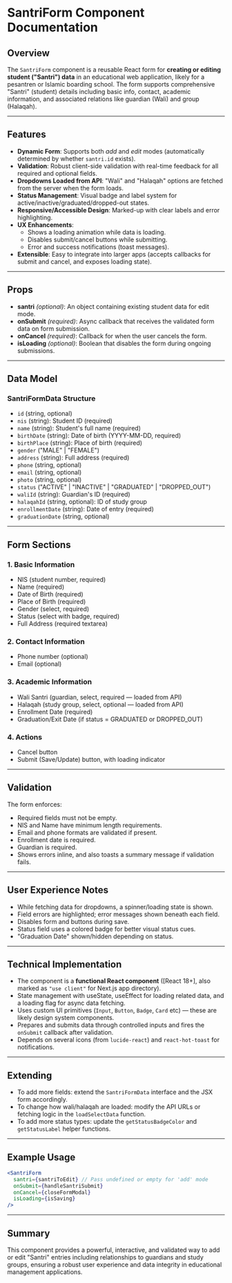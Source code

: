 # SantriForm Component Documentation

## Overview

The `SantriForm` component is a reusable React form for **creating or editing student ("Santri") data** in an educational web application, likely for a pesantren or Islamic boarding school. The form supports comprehensive "Santri" (student) details including basic info, contact, academic information, and associated relations like guardian (Wali) and group (Halaqah).

---

## Features

- **Dynamic Form**: Supports both _add_ and _edit_ modes (automatically determined by whether `santri.id` exists).
- **Validation**: Robust client-side validation with real-time feedback for all required and optional fields.
- **Dropdowns Loaded from API**: "Wali" and "Halaqah" options are fetched from the server when the form loads.
- **Status Management**: Visual badge and label system for active/inactive/graduated/dropped-out states.
- **Responsive/Accessible Design**: Marked-up with clear labels and error highlighting.
- **UX Enhancements**:
  - Shows a loading animation while data is loading.
  - Disables submit/cancel buttons while submitting.
  - Error and success notifications (toast messages).
- **Extensible**: Easy to integrate into larger apps (accepts callbacks for submit and cancel, and exposes loading state).

---

## Props

- **santri** _(optional)_: An object containing existing student data for edit mode.
- **onSubmit** _(required)_: Async callback that receives the validated form data on form submission.
- **onCancel** _(required)_: Callback for when the user cancels the form.
- **isLoading** _(optional)_: Boolean that disables the form during ongoing submissions.

---

## Data Model

### SantriFormData Structure

- `id` (string, optional)
- `nis` (string): Student ID (required)
- `name` (string): Student's full name (required)
- `birthDate` (string): Date of birth (YYYY-MM-DD, required)
- `birthPlace` (string): Place of birth (required)
- `gender` ("MALE" | "FEMALE")
- `address` (string): Full address (required)
- `phone` (string, optional)
- `email` (string, optional)
- `photo` (string, optional)
- `status` ("ACTIVE" | "INACTIVE" | "GRADUATED" | "DROPPED_OUT")
- `waliId` (string): Guardian's ID (required)
- `halaqahId` (string, optional): ID of study group
- `enrollmentDate` (string): Date of entry (required)
- `graduationDate` (string, optional)

---

## Form Sections

### 1. Basic Information

- NIS (student number, required)
- Name (required)
- Date of Birth (required)
- Place of Birth (required)
- Gender (select, required)
- Status (select with badge, required)
- Full Address (required textarea)

### 2. Contact Information

- Phone number (optional)
- Email (optional)

### 3. Academic Information

- Wali Santri (guardian, select, required — loaded from API)
- Halaqah (study group, select, optional — loaded from API)
- Enrollment Date (required)
- Graduation/Exit Date (if status = GRADUATED or DROPPED_OUT)

### 4. Actions

- Cancel button
- Submit (Save/Update) button, with loading indicator

---

## Validation

The form enforces:

- Required fields must not be empty.
- NIS and Name have minimum length requirements.
- Email and phone formats are validated if present.
- Enrollment date is required.
- Guardian is required.
- Shows errors inline, and also toasts a summary message if validation fails.

---

## User Experience Notes

- While fetching data for dropdowns, a spinner/loading state is shown.
- Field errors are highlighted; error messages shown beneath each field.
- Disables form and buttons during save.
- Status field uses a colored badge for better visual status cues.
- "Graduation Date" shown/hidden depending on status.

---

## Technical Implementation

- The component is a **functional React component** ([React 18+], also marked as `"use client"` for Next.js app directory).
- State management with useState, useEffect for loading related data, and a loading flag for async data fetching.
- Uses custom UI primitives (`Input`, `Button`, `Badge`, `Card` etc) — these are likely design system components.
- Prepares and submits data through controlled inputs and fires the `onSubmit` callback after validation.
- Depends on several icons (from `lucide-react`) and `react-hot-toast` for notifications.

---

## Extending

- To add more fields: extend the `SantriFormData` interface and the JSX form accordingly.
- To change how wali/halaqah are loaded: modify the API URLs or fetching logic in the `loadSelectData` function.
- To add more status types: update the `getStatusBadgeColor` and `getStatusLabel` helper functions.

---

## Example Usage

```jsx
<SantriForm
  santri={santriToEdit} // Pass undefined or empty for 'add' mode
  onSubmit={handleSantriSubmit}
  onCancel={closeFormModal}
  isLoading={isSaving}
/>
```

---

## Summary

This component provides a powerful, interactive, and validated way to add or edit "Santri" entries including relationships to guardians and study groups, ensuring a robust user experience and data integrity in educational management applications.
